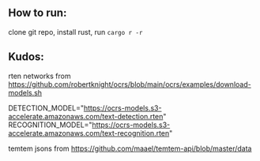## How to run:

clone git repo, install rust, run `cargo r -r`

## Kudos:

rten networks from https://github.com/robertknight/ocrs/blob/main/ocrs/examples/download-models.sh

DETECTION_MODEL="https://ocrs-models.s3-accelerate.amazonaws.com/text-detection.rten"
RECOGNITION_MODEL="https://ocrs-models.s3-accelerate.amazonaws.com/text-recognition.rten"

temtem jsons from https://github.com/maael/temtem-api/blob/master/data
